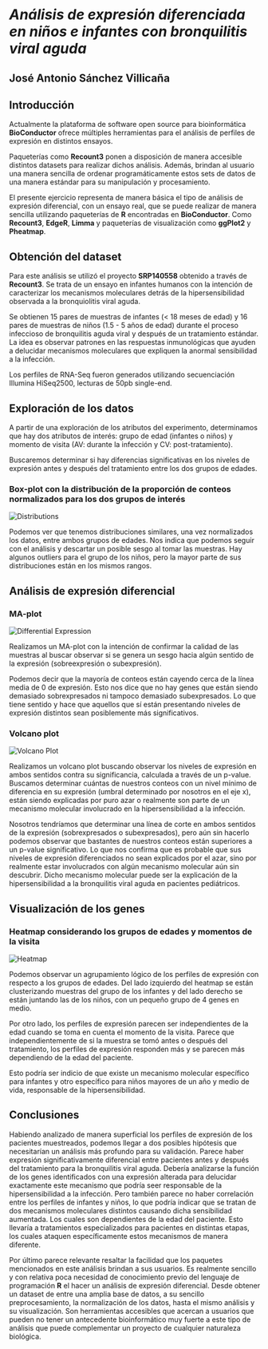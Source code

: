 # *Análisis de expresión diferenciada en niños e infantes con bronquilitis viral aguda*

## **José Antonio Sánchez Villicaña**

## Introducción

Actualmente la plataforma de software open source para bioinformática **BioConductor** ofrece múltiples herramientas para el análisis de perfiles de expresión en distintos ensayos.

Paqueterías como **Recount3** ponen a disposición de manera accesible distintos datasets para realizar dichos análisis. Además, brindan al usuario una manera sencilla de ordenar programáticamente estos sets de datos de una manera estándar para su manipulación y procesamiento.

El presente ejercicio representa de manera básica el tipo de análisis de expresión diferencial, con un ensayo real, que se puede realizar de manera sencilla utilizando paqueterías de **R** encontradas en **BioConductor**. Como **Recount3**, **EdgeR**, **Limma** y paqueterías de visualización como **ggPlot2** y **Pheatmap**.

## Obtención del dataset

Para este análisis se utilizó el proyecto **SRP140558** obtenido a través de **Recount3**. Se trata de un ensayo en infantes humanos con la intención de caracterizar los mecanismos moleculares detrás de la hipersensibilidad observada a la bronquiolitis viral aguda. 

Se obtienen 15 pares de muestras de infantes (< 18 meses de edad) y 16 pares de muestras de niños (1.5 - 5 años de edad) durante el proceso infeccioso de bronquilitis aguda viral y después de un tratamiento estándar. La idea es observar patrones en las respuestas inmunológicas que ayuden a delucidar mecanismos moleculares que expliquen la anormal sensibilidad a la infección.

Los perfiles de RNA-Seq fueron generados utilizando secuenciación Illumina HiSeq2500, lecturas de 50pb single-end. 

## Exploración de los datos

A partir de una exploración de los atributos del experimento, determinamos que hay dos atributos de interés: grupo de edad (infantes o niños) y momento de visita (AV: durante la infección y CV: post-tratamiento).

Buscaremos determinar si hay diferencias significativas en los niveles de expresión antes y después del tratamiento entre los dos grupos de edades.

### Box-plot con la distribución de la proporción de conteos normalizados para los dos grupos de interés

![Distributions](figuras/project/expression_distributions_age.png)

Podemos ver que tenemos distribuciones similares, una vez normalizados los datos, entre ambos grupos de edades. Nos indica que podemos seguir con el análisis y descartar un posible sesgo al tomar las muestras. Hay algunos outliers para el grupo de los niños, pero la mayor parte de sus distribuciones están en los mismos rangos.

## Análisis de expresión diferencial

### MA-plot
![Differential Expression](figuras/project/diff_exp_age.png)

Realizamos un MA-plot con la intención de confirmar la calidad de las muestras al buscar observar si se genera un sesgo hacia algún sentido de la expresión (sobreexpresión o subexpresión). 

Podemos decir que la mayoría de conteos están cayendo cerca de la línea media de 0 de expresión. Esto nos dice que no hay genes que están siendo demasiado sobrexpresados ni tampoco demasiado subexpresados. Lo que tiene sentido y hace que aquellos que sí están presentando niveles de expresión distintos sean posiblemente más significativos.


### Volcano plot
![Volcano Plot](figuras/project/volcano_plot.png)

Realizamos un volcano plot buscando observar los niveles de expresión en ambos sentidos contra su significancia, calculada a través de un p-value. Buscamos determinar cuántas de nuestros conteos con un nivel mínimo de diferencia en su expresión (umbral determinado por nosotros en el eje x), están siendo explicadas por puro azar o realmente son parte de un mecanismo molecular involucrado en la hipersensibilidad a la infección.

Nosotros tendríamos que determinar una línea de corte en ambos sentidos de la expresión (sobrexpresados o subexpresados), pero aún sin hacerlo podemos observar que bastantes de nuestros conteos están superiores a un p-value significativo. Lo que nos confirma que es probable que sus niveles de expresión diferenciados no sean explicados por el azar, sino por realmente estar involucrados con algún mecanismo molecular aún sin descubrir. Dicho mecanismo molecular puede ser la explicación de la hipersensibilidad a la bronquilitis viral aguda en pacientes pediátricos.

## Visualización de los genes

### Heatmap considerando los grupos de edades y momentos de la visita
![Heatmap](figuras/project/genes_heatmap.png)

Podemos observar un agrupamiento lógico de los perfiles de expresión con respecto a los grupos de edades. Del lado izquierdo del heatmap se están clusterizando muestras del grupo de los infantes y del lado derecho se están juntando las de los niños, con un pequeño grupo de 4 genes en medio.

Por otro lado, los perfiles de expresión parecen ser independientes de la edad cuando se toma en cuenta el momento de la visita. Parece que independientemente de si la muestra se tomó antes o después del tratamiento, los perfiles de expresión responden más y se parecen más dependiendo de la edad del paciente.

Esto podría ser indicio de que existe un mecanismo molecular específico para infantes y otro específico para niños mayores de un año y medio de vida, responsable de la hipersensibilidad.

## Conclusiones

Habiendo analizado de manera superficial los perfiles de expresión de los pacientes muestreados, podemos llegar a dos posibles hipótesis que necesitarían un análisis más profundo para su validación. Parece haber expresión significativamente diferencial entre pacientes antes y después del tratamiento para la bronquilitis viral aguda. Debería analizarse la función de los genes identificados con una expresión alterada para delucidar exactamente este mecanismo que podría seer responsable de la hipersensibilidad a la infección. Pero también parece no haber correlación entre los perfiles de infantes y niños, lo que podría indicar que se tratan de dos mecanismos moleculares distintos causando dicha sensibilidad aumentada. Los cuales son dependientes de la edad del paciente. Esto llevaría a tratamientos especializados para pacientes en distintas etapas, los cuales ataquen específicamente estos mecanismos de manera diferente.

Por último parece relevante resaltar la facilidad que los paquetes mencionados en este análisis brindan a sus usuarios. Es realmente sencillo y con relativa poca necesidad de conocimiento previo del lenguaje de programación **R** el hacer un análisis de expresión diferencial. Desde obtener un dataset de entre una amplia base de datos, a su sencillo preprocesamiento, la normalización de los datos, hasta el mismo análisis y su visualización. Son herramientas accesibles que acercan a usuarios que pueden no tener un antecedente bioinformático muy fuerte a este tipo de análisis que puede complementar un proyecto de cualquier naturaleza biológica.
